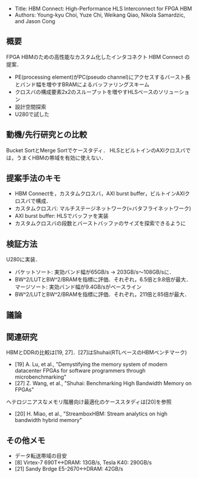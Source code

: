 
- Title: HBM Connect: High-Performance HLS Interconnect for FPGA HBM
- Authors: Young-kyu Choi, Yuze Chi, Weikang Qiao, Nikola Samardzic, and Jason Cong

## 概要
FPGA HBMのための高性能なカスタム化したインタコネクト HBM Connect の提案．

- PE(processing element)がPC(pseudo channel)にアクセスするバースト長とバンド幅を増やすBRAMによるバッファリングスキーム
- クロスバの構成要素2x2のスループットを増やすHLSベースのソリューション
- 設計空間探索
- U280で試した

## 動機/先行研究との比較

Bucket SortとMerge Sortでケースタディ．
HLSとビルトインのAXIクロスバでは，うまくHBMの帯域を有効に使えない．

## 提案手法のキモ

- HBM Connectを，カスタムクロスバ，AXI burst buffer，ビルトインAXIクロスバで構成．
- カスタムクロスバ: マルチステージネットワーク(=バタフライネットワーク)
- AXI burst buffer: HLSでバッファを実装
- カスタムクロスバの段数とバーストバッファのサイズを探索できるように

## 検証方法
U280に実装．
- バケットソート: 実効バンド幅が65GB/s -> 203GB/s〜108GB/sに．
 - BW^2/LUTとBW^2/BRAMを指標に評価．それぞれ，6.5倍と9.8倍が最大．
マージソート: 実効バンド幅が9.4GB/sがベースライン
 - BW^2/LUTとBW^2/BRAMを指標に評価．それぞれ，211倍と85倍が最大．

## 議論

## 関連研究
HBMとDDRの比較は[19, 27]．[27]はShuhai(RTLベースのHBMベンチマーク)
- [19] A. Lu, et al., "Demystifying the memory system of modern datacenter FPGAs for software programmers through microbenchmarking"
- [27] Z. Wang, et al., "Shuhai: Benchmarking High Bandwidth Memory on FPGAs"

ヘテロジニアスなメモリ階層向け最適化のケーススタディは[20]を参照
- [20] H. Miao, et al., "StreamboxHBM: Stream analytics on high bandwidth hybrid memory"

## その他メモ
- データ転送帯域の目安
 - [8] Virtex-7 690T<->DRAM: 13GB/s, Tesla K40: 290GB/s
 - [21] Sandy Brdge E5-2670<->DRAM: 42GB/s
